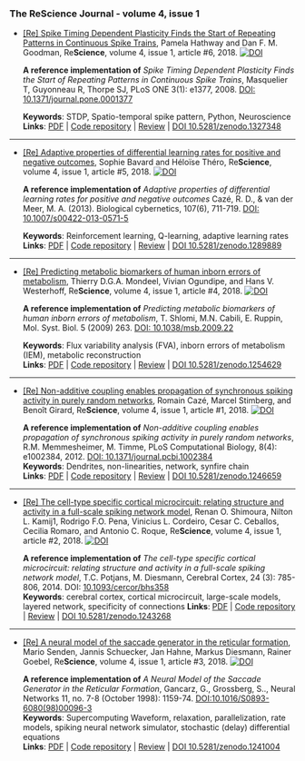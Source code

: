 ### The ReScience Journal - volume 4, issue 1

* [[Re] Spike Timing Dependent Plasticity Finds the Start of Repeating Patterns in Continuous Spike Trains](https://github.com/ReScience-Archives/Hathway-Goodman-2018/blob/master/article/Hathway-Goodman-2018.pdf), Pamela Hathway and Dan F. M. Goodman, Re**Science**, volume 4, issue 1, article #6, 2018. [![DOI](https://zenodo.org/badge/DOI/10.5281/zenodo.1327348.svg)](https://doi.org/10.5281/zenodo.1327348)

  **A reference implementation of**
  *Spike Timing Dependent Plasticity Finds the Start of Repeating Patterns in Continuous Spike Trains*,
  Masquelier T, Guyonneau R, Thorpe SJ, PLoS ONE 3(1): e1377, 2008.
  [DOI: 10.1371/journal.pone.0001377](https://doi.org/10.1371/journal.pone.0001377)  
  
  **Keywords**: STDP, Spatio-temporal spike pattern, Python, Neuroscience   
  **Links**: [PDF](https://github.com/ReScience-Archives/Hathway-Goodman-2018/blob/master/article/Hathway-Goodman-2018.pdf) |
             [Code repository](https://github.com/ReScience-Archives/Hathway-Goodman-2018/) |
             [Review](https://github.com/ReScience/ReScience-submission/pull/51) |
             [DOI 10.5281/zenodo.1327348](https://zenodo.org/record/1327348)

----

* [[Re] Adaptive properties of differential learning rates for positive and negative outcomes](https://github.com/ReScience-Archives/Bavard-Thero-2018/blob/master/article/Bavard-Thero-2018.pdf), Sophie Bavard and Héloïse Théro, Re**Science**, volume 4, issue 1, article #5, 2018. [![DOI](https://zenodo.org/badge/DOI/10.5281/zenodo.1289889.svg)](https://doi.org/10.5281/zenodo.1289889)

  **A reference implementation of**
  *Adaptive properties of differential learning rates for positive and negative outcomes*
  Cazé, R. D., & van der Meer, M. A. (2013). Biological cybernetics, 107(6), 711-719. 
  [DOI: 10.1007/s00422-013-0571-5](https://doi.org/10.1007/s00422-013-0571-5)
   
  **Keywords**: Reinforcement learning, Q-learning, adaptive learning rates  
  **Links**: [PDF](https://github.com/ReScience-Archives/Bavard-Thero-2018/raw/master/article/Bavard-Thero-2018.pdf) |
             [Code repository](https://github.com/ReScience-Archives/Bavard-Thero-2018) |
             [Review](https://github.com/ReScience/ReScience-submission/pull/47) |
             [DOI 10.5281/zenodo.1289889](https://zenodo.org/record/1289889)

----

* [[Re] Predicting metabolic biomarkers of human inborn errors of metabolism](https://github.com/ReScience-Archives/Mondeel-Ogundipe-Westerhoff-2018/blob/master/article/Mondeel_Ogundipe_Westerhoff-2017.pdf), Thierry D.G.A. Mondeel, Vivian Ogundipe, and Hans V. Westerhoff, Re**Science**, volume 4, issue 1, article #4, 2018. [![DOI](https://zenodo.org/badge/DOI/10.5281/zenodo.1254629.svg)](https://doi.org/10.5281/zenodo.1254629)

  **A reference implementation of**
  *Predicting metabolic biomarkers of human inborn errors of metabolism*, 
  T. Shlomi, M.N. Cabili, E. Ruppin, Mol. Syst. Biol. 5 (2009) 263. 
  [DOI: 10.1038/msb.2009.22](https://doi.org/10.1038/msb.2009.22)
   
  **Keywords**: Flux variability analysis (FVA), inborn errors of metabolism (IEM), metabolic reconstruction  
  **Links**: [PDF](https://github.com/ReScience-Archives/Mondeel-Ogundipe-Westerhoff-2018/raw/master/article/Mondeel_Ogundipe_Westerhoff-2017.pdf) |
             [Code repository](https://github.com/ReScience-Archives/Mondeel-Ogundipe-Westerhoff-2018) |
             [Review](https://github.com/ReScience/ReScience-submission/pull/41) |
             [DOI 10.5281/zenodo.1254629](https://zenodo.org/record/1254630)

----
         
* [[Re] Non-additive coupling enables propagation of synchronous spiking activity in purely random networks](https://github.com/ReScience-Archives/Caze-Stimberg-Girard-2018/blob/master/article/Caze_2018.pdf), Romain Cazé, Marcel Stimberg, and Benoît Girard, Re**Science**, volume 4, issue 1, article #1, 2018.
[![DOI](https://zenodo.org/badge/DOI/10.5281/zenodo.1246659.svg)](https://doi.org/10.5281/zenodo.1246659)

  **A reference implementation of** *Non-additive coupling enables propagation of synchronous spiking activity in purely random networks*, R.M. Memmesheimer, M. Timme, PLoS Computational Biology, 8(4): e1002384, 2012. [DOI: 10.1371/journal.pcbi.1002384](https://doi.org/10.1371/journal.pcbi.1002384)  
  **Keywords**: Dendrites, non-linearities, network, synfire chain  
  **Links**: [PDF](https://github.com/ReScience-Archives/Caze-Stimberg-Girard-2018/blob/master/article/Caze_2018.pdf) |
             [Code repository](https://github.com/ReScience-Archives/Caze-Stimberg-Girard-2018/) |
             [Review](https://github.com/ReScience/ReScience-submission/pull/45) |
             [DOI 10.5281/zenodo.1246659](https://zenodo.org/record/1246659)

----
          
* [[Re] The cell-type specific cortical microcircuit: relating structure and activity in a full-scale spiking network model](https://github.com/ReScience-Archives/ShimouraR-KamijiNL-PenaRFO-CordeiroVL-CeballosCC-RomaroC-RoqueAC-2017/blob/master/article/ShimouraR-KamijiNL-PenaRFO-CordeiroVL-CeballosCC-RomaroC-RoqueAC-2017.pdf), Renan O. Shimoura, Nilton L. Kamij1, Rodrigo F.O. Pena, Vinicius L. Cordeiro, Cesar C. Ceballos, Cecilia Romaro, and Antonio C. Roque, Re**Science**, volume 4, issue 1, article #2, 2018. [![DOI](https://zenodo.org/badge/DOI/10.5281/zenodo.1243268.svg)](https://doi.org/10.5281/zenodo.1243268)

  **A reference implementation of** *The cell-type specific cortical microcircuit: relating structure and activity in a full-scale spiking network model*,
    T.C. Potjans, M. Diesmann, Cerebral Cortex, 24 (3): 785-806, 2014. DOI: [10.1093/cercor/bhs358](https://doi.org/10.1093/cercor/bhs358)  
  **Keywords**: cerebral cortex, cortical microcircuit, large-scale models, layered network, specificity of connections
  **Links**: [PDF](https://github.com/ReScience-Archives/ShimouraR-KamijiNL-PenaRFO-CordeiroVL-CeballosCC-RomaroC-RoqueAC-2017/blob/master/article/ShimouraR-KamijiNL-PenaRFO-CordeiroVL-CeballosCC-RomaroC-RoqueAC-2017.pdf) |
             [Code repository](https://github.com/ReScience-Archives/ShimouraR-KamijiNL-PenaRFO-CordeiroVL-CeballosCC-RomaroC-RoqueAC-2017.git) |
             [Review](https://github.com/ReScience/ReScience-submission/pull/43) |
             [DOI 10.5281/zenodo.1243268](http://doi.org/10.5281/zenodo.1243268)

----

* [[Re] A neural model of the saccade generator in the reticular formation](https://github.com/ReScience-Archives/Senden-Schuecker-Hahne-Diesmann-Goebel-2018/blob/master/article/senden-schuecker-hahne-diesmann-goebel-2018.pdf), Mario Senden, Jannis Schuecker, Jan Hahne, Markus Diesmann, Rainer Goebel, Re**Science**, volume 4, issue 1, article #3, 2018. [![DOI](https://zenodo.org/badge/DOI/10.5281/zenodo.1241004.svg)](https://doi.org/10.5281/zenodo.1241004)

  **A reference implementation of** *A Neural Model of the Saccade Generator in the Reticular Formation*,
    Gancarz, G., Grossberg, S.., Neural Networks 11, no. 7-8 (October 1998): 1159-74. [DOI:10.1016/S0893-6080(98)00096-3](https://doi.org/10.1016/S0893-6080)  
  **Keywords**: Supercomputing Waveform, relaxation, parallelization, rate models, spiking neural network simulator, stochastic (delay) differential equations  
  **Links**: [PDF](https://github.com/ReScience-Archives/Senden-Schuecker-Hahne-Diesmann-Goebel-2018/blob/master/article/senden-schuecker-hahne-diesmann-goebel-2018.pdf) |
             [Code repository](https://github.com/ReScience-Archives/Senden-Schuecker-Hahne-Diesmann-Goebel-2018) |
             [Review](https://github.com/ReScience/ReScience-submission/pull/46) |
             [DOI 10.5281/zenodo.1241004](https://doi.org/10.5281/zenodo.1241004)
